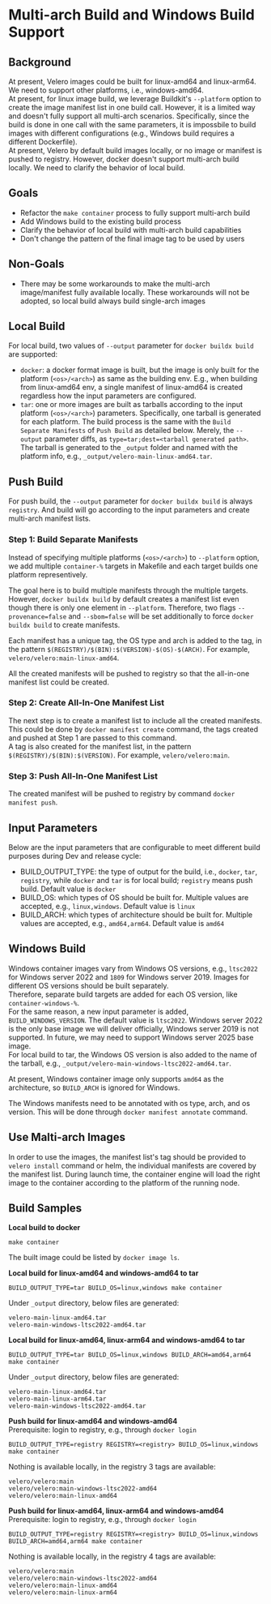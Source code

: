# Multi-arch Build and Windows Build Support

## Background

At present, Velero images could be built for linux-amd64 and linux-arm64. We need to support other platforms, i.e., windows-amd64.  
At present, for linux image build, we leverage Buildkit's `--platform` option to create the image manifest list in one build call. However, it is a limited way and doesn't fully support all multi-arch scenarios. Specifically, since the build is done in one call with the same parameters, it is impossbile to build images with different configurations (e.g., Windows build requires a different Dockerfile).   
At present, Velero by default build images locally, or no image or manifest is pushed to registry. However, docker doesn't support multi-arch build locally. We need to clarify the behavior of local build.    

## Goals
- Refactor the `make container` process to fully support multi-arch build
- Add Windows build to the existing build process
- Clarify the behavior of local build with multi-arch build capabilities
- Don't change the pattern of the final image tag to be used by users

## Non-Goals
- There may be some workarounds to make the multi-arch image/manifest fully available locally. These workarounds will not be adopted, so local build always build single-arch images

## Local Build

For local build, two values of `--output` parameter for `docker buildx build` are supported:
- `docker`: a docker format image is built, but the image is only built for the platform (`<os>/<arch>`) as same as the building env. E.g., when building from linux-amd64 env, a single manifest of linux-amd64 is created regardless how the input parameters are configured.  
- `tar`: one or more images are built as tarballs according to the input platform (`<os>/<arch>`) parameters. Specifically, one tarball is generated for each platform. The build process is the same with the `Build Separate Manifests` of `Push Build` as detailed below. Merely, the `--output` parameter diffs, as `type=tar;dest=<tarball generated path>`. The tarball is generated to the `_output` folder and named with the platform info, e.g., `_output/velero-main-linux-amd64.tar`.  

## Push Build

For push build, the `--output` parameter for `docker buildx build` is always `registry`. And build will go according to the input parameters and create multi-arch manifest lists.    

### Step 1: Build Separate Manifests

Instead of specifying multiple platforms (`<os>/<arch>`) to `--platform` option, we add multiple `container-%` targets in Makefile and each target builds one platform representively.  

The goal here is to build multiple manifests through the multiple targets. However, `docker buildx build` by default creates a manifest list even though there is only one element in `--platform`. Therefore, two flags `--provenance=false` and `--sbom=false` will be set additionally to force `docker buildx build` to create manifests.  

Each manifest has a unique tag, the OS type and arch is added to the tag, in the pattern `$(REGISTRY)/$(BIN):$(VERSION)-$(OS)-$(ARCH)`. For example, `velero/velero:main-linux-amd64`.  

All the created manifests will be pushed to registry so that the all-in-one manifest list could be created.  

### Step 2: Create All-In-One Manifest List

The next step is to create a manifest list to include all the created manifests. This could be done by `docker manifest create` command, the tags created and pushed at Step 1 are passed to this command.  
A tag is also created for the manifest list, in the pattern `$(REGISTRY)/$(BIN):$(VERSION)`. For example, `velero/velero:main`.  

### Step 3: Push All-In-One Manifest List

The created manifest will be pushed to registry by command `docker manifest push`.  

## Input Parameters

Below are the input parameters that are configurable to meet different build purposes during Dev and release cycle:
- BUILD_OUTPUT_TYPE: the type of output for the build, i.e., `docker`, `tar`, `registry`, while `docker` and `tar` is for local build; `registry` means push build. Default value is `docker`  
- BUILD_OS: which types of OS should be built for. Multiple values are accepted, e.g., `linux,windows`. Default value is `linux`  
- BUILD_ARCH: which types of architecture should be built for. Multiple values are accepted, e.g., `amd64,arm64`. Default value is `amd64`  

## Windows Build

Windows container images vary from Windows OS versions, e.g., `ltsc2022` for Windows server 2022 and `1809` for Windows server 2019. Images for different OS versions should be built separately.  
Therefore, separate build targets are added for each OS version, like `container-windows-%`.  
For the same reason, a new input parameter is added, `BUILD_WINDOWS_VERSION`. The default value is `ltsc2022`. Windows server 2022 is the only base image we will deliver officially, Windows server 2019 is not supported. In future, we may need to support Windows server 2025 base image.  
For local build to tar, the Windows OS version is also added to the name of the tarball, e.g., `_output/velero-main-windows-ltsc2022-amd64.tar`.  

At present, Windows container image only supports `amd64` as the architecture, so `BUILD_ARCH` is ignored for Windows.  

The Windows manifests need to be annotated with os type, arch, and os version. This will be done through `docker manifest annotate` command.  

## Use Malti-arch Images

In order to use the images, the manifest list's tag should be provided to `velero install` command or helm, the individual manifests are covered by the manifest list. During launch time, the container engine will load the right image to the container according to the platform of the running node.  

## Build Samples

**Local build to docker**
```
make container
```
The built image could be listed by `docker image ls`.  

**Local build for linux-amd64 and windows-amd64 to tar**
```
BUILD_OUTPUT_TYPE=tar BUILD_OS=linux,windows make container
```
Under `_output` directory, below files are generated:  
```
velero-main-linux-amd64.tar
velero-main-windows-ltsc2022-amd64.tar
``` 

**Local build for linux-amd64, linux-arm64 and windows-amd64 to tar**
```
BUILD_OUTPUT_TYPE=tar BUILD_OS=linux,windows BUILD_ARCH=amd64,arm64 make container
```
Under `_output` directory, below files are generated:  
```
velero-main-linux-amd64.tar
velero-main-linux-arm64.tar
velero-main-windows-ltsc2022-amd64.tar
```

**Push build for linux-amd64 and windows-amd64**  
Prerequisite: login to registry, e.g., through `docker login`  
```
BUILD_OUTPUT_TYPE=registry REGISTRY=<registry> BUILD_OS=linux,windows make container
```
Nothing is available locally, in the registry 3 tags are available:
```
velero/velero:main
velero/velero:main-windows-ltsc2022-amd64
velero/velero:main-linux-amd64
```

**Push build for linux-amd64, linux-arm64 and windows-amd64**  
Prerequisite: login to registry, e.g., through `docker login` 
```
BUILD_OUTPUT_TYPE=registry REGISTRY=<registry> BUILD_OS=linux,windows BUILD_ARCH=amd64,arm64 make container
```
Nothing is available locally, in the registry 4 tags are available:
```
velero/velero:main
velero/velero:main-windows-ltsc2022-amd64
velero/velero:main-linux-amd64
velero/velero:main-linux-arm64
```
